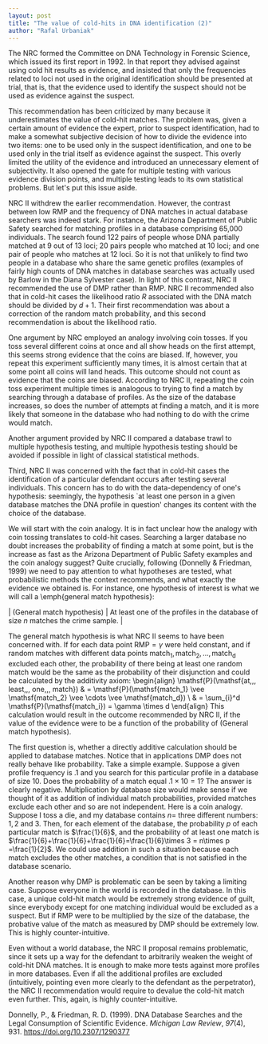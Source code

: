 ```yaml
---
layout: post
title: "The value of cold-hits in DNA identification (2)"
author: "Rafal Urbaniak"
---
```




The NRC formed the Committee on DNA Technology in Forensic Science, which issued its first report in 1992.  In that report they advised against using cold hit results as evidence, and insisted that only the frequencies related to loci not used in the original identification should be presented at trial, that is, that the evidence used to identify the suspect should not be used as evidence against the suspect.


This recommendation has been criticized by many because it underestimates the value of cold-hit matches. The problem was, given a certain amount of evidence the expert, prior to suspect identification, had to make a somewhat subjective decision of how to  divide the evidence into two items: one to be used only in the suspect identification, and one to be used only in the trial itself as evidence against the suspect. This overly limited the utility of the evidence and introduced an unnecessary element of subjectivity. It also opened the gate for multiple testing with various evidence division points, and multiple testing leads to its own statistical problems. But let's put this issue aside.


NRC II withdrew the earlier recommendation. However, the contrast between low RMP and the frequency of DNA matches in actual database searchers was indeed stark.  For instance, the Arizona Department of Public Safety searched for matching profiles in a database comprising 65,000 individuals. The search found 122 pairs of people whose DNA  partially matched at 9 out of 13 loci; 20 pairs people who matched at 10 loci; and one pair of people who matches at 12 loci. So it is not that unlikely to find two people in a database who share the same genetic profiles  (examples of fairly high counts of DNA matches in database searches  was actually used by Barlow in the Diana Sylvester case). In light of this contrast, NRC II recommended the use of DMP rather than RMP.  NRC II recommended also that in cold-hit cases the likelihood ratio $R$ associated with the DNA match should be divided by $d+1$. Their first  recommendation was about a correction of the random match probability, and this second recommendation is about the likelihood ratio.



One argument by NRC employed an analogy involving  coin tosses.  If you toss several different coins at once and all show heads on the first attempt, this seems strong evidence that the coins are biased. If, however, you repeat this experiment sufficiently many times, it is almost certain that at some point all coins will land heads.
This outcome should not count as evidence that the coins are biased. According to NRC II, repeating the coin toss experiment multiple times is analogous to trying to find a match by searching through a database of profiles.  As the size of the database increases,  so does  the number of attempts at finding a match, and
 it is more likely that someone in the database who had nothing to do with the crime would  match.


Another argument provided by NRC II compared a database trawl to multiple hypothesis testing, and multiple hypothesis testing should be avoided if possible in light of  classical statistical methods.


Third, NRC II was concerned with the fact that in cold-hit cases the identification of a particular defendant occurs after testing several individuals. This concern has to do with the data-dependency of one's hypothesis: seemingly, the hypothesis `at least one person in a given database matches the DNA profile in question' changes its content with the choice of the database.

We will start with the coin analogy. It is in fact unclear how the analogy with coin tossing translates to cold-hit cases. Searching a larger database no doubt increases the probability of finding a match at some point, but is the increase as fast as the Arizona Department of Public Safety examples and the coin analogy suggest? Quite crucially, following (Donnelly & Friedman, 1999) we need to pay attention to what hypotheses are tested, what probabilistic methods the context recommends, and what exactly the evidence we obtained is. For instance, one hypothesis of interest is  what we will call a \emph{general match hypothesis}:

| (General match hypothesis) |  At least one of the profiles in the database of size $n$  matches the crime sample. |


 The general match hypothesis is what NRC II seems to have been concerned with. If for each data point  RMP$=\gamma$ were held constant, and if random   matches with different data points $\mathsf{match_1, match_2, \dots, match_d}$ excluded each other, the probability of there being at least one random match would be the same as the probability of their disjunction and could be  calculated by the additivity axiom:
\begin{align}
\mathsf{P}(\mathsf{at\,\,\, least\,\,\, one\,\,\, match}) & = \mathsf{P}(\mathsf{match_1} \vee \mathsf{match_2} \vee \cdots \vee \mathsf{match_d}) \\
& = \sum_{i}^d \mathsf{P}(\mathsf{match_i}) = \gamma \times d
\end{align}
This calculation would result in the outcome recommended by NRC II, if the value of the evidence were to be a function of the probability of (General match hypothesis).


The first question  is, whether a directly additive calculation  should be applied to database matches.
Notice that  in applications DMP does not really behave like probability. Take a simple example. Suppose a given profile frequency is $.1$ and you search for this particular profile in a database of size 10. Does the  probability of a match  equal $.1 \times 10=1$? The answer is clearly negative.  Multiplication by database size would make sense if we thought of it as addition of individual match probabilities, provided matches exclude each other and so are  not independent.  Here is a coin analogy. Suppose I toss a die, and my database contains $n=$ three different numbers: $1, 2$ and $3$. Then, for each element of the database, the probability $p$ of each particular match is $\frac{1}{6}$, and the probability of at least one match is $\frac{1}{6}+\frac{1}{6}+\frac{1}{6}=\frac{1}{6}\times 3 = n\times p =\frac{1}{2}$. We could use  addition  in such a situation because each match excludes the other matches, a condition that is not satisfied in the database scenario.

Another reason why DMP is problematic can be seen by taking a limiting case. Suppose everyone in the world is recorded in the database. In this case, a unique cold-hit match would be extremely strong evidence of guilt, since everybody  except for one matching individual would be excluded as a suspect. But if RMP were to be  multiplied by the size of the database, the probative value of the match as measured by DMP should be extremely low. This is highly counter-intuitive.

Even without a world database, the NRC II proposal remains problematic, since it sets up a way for  the defendant to arbitrarily weaken the weight of cold-hit DNA matches. It is enough to make more tests against more profiles in more databases. Even if all the additional profiles are excluded (intuitively, pointing even more clearly to the defendant as the perpetrator), the NRC II recommendation would require to devalue the cold-hit match even further. This, again, is highly counter-intuitive.


Donnelly, P., & Friedman, R. D. (1999). DNA Database Searches and the Legal Consumption of Scientific Evidence. *Michigan Law Review*, *97*(4), 931. <https://doi.org/10.2307/1290377>
